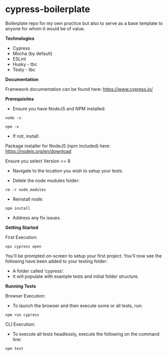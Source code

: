 # cypress-boilerplate
Boilerplate repo for my own practice but also to serve as a base template to anyone for whom it would be of value.

**Technologies**

- Cypress
- Mocha (by default)
- ESLint
- Husky - tbc
- Testy - tbc

**Documentation**

Framework documentation can be found here: https://www.cypress.io/

**Prerequisites**

- Ensure you have NodeJS and NPM installed:

```node -v```

```npm -v ```

- If not, install:

Package installer for NodeJS (npm included) here: https://nodejs.org/en/download

Ensure you select Version >= 8

- Navigate to the location you wish to setup your tests.

- Delete the node modules folder:

```rm -r node_modules```

- Reinstall node:

```npm install```

- Address any fix issues.

**Getting Started**

First Execution:

```npx cypress open```

You'll be prompted on-screen to setup your first project. You'll now see the following have been added to your testing folder:

- A folder called 'cypress'.
- It will populate with example tests and initial folder structure.

**Running Tests**

Browser Execution:

- To launch the browser and then execute some or all tests, run:

```npm run cypress```

CLI Execution:

- To execute all tests headlessly, execute the following on the command line:

```npm test```